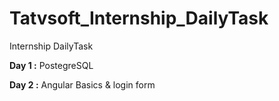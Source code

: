 # Tatvsoft_Internship_DailyTask
Internship DailyTask

**Day 1 :** PostegreSQL 

**Day 2 :** Angular Basics & login form
